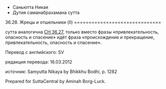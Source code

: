 









* Саньютта Никая
* Дутия саманабрахамана сутта


36\.28\. Жрецы и отшельники \(II\)
\=\=\=\=\=\=\=\=\=\=\=\=\=\=\=\=\=\=\=\=\=\=\=\=\=\=\=\=\=\=



сутта аналогична [СН 36\.27](/sn36\.27/ru/sv), только вместо фразы «привлекательность, опасность и спасение» идёт фраза «происхождение и прекращение, привлекательность, опасность и спасение»\.



Перевод с английского: SV


редакция перевода: 16\.03\.2012


источник: Samyutta Nikaya by Bhikkhu Bodhi, p\. 1282


Prepared for SuttaCentral by Aminah Borg\-Luck\.






